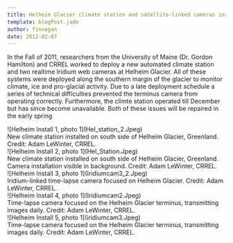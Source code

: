 ```yaml
---
title: Helheim Glacier climate station and satellite-linked cameras installed
template: blogPost.jade
author: finnegan
date: 2012-02-07
---
```


In the Fall of 2011, researchers from the University of Maine (Dr. Gordon Hamilton) and CRREL worked to deploy a new automated climate station and two realtime Iridium web cameras at Helheim Glacier. All of these systems were deployed along the southern margin of the glacier to monitor climate, ice and pro-glacial activity. Due to a late deployment schedule a series of technical difficulties prevented the terminus camera from operating correctly. Furthermore, the climte station operated till December but has since become unavailable. Both of these issues will be repaired in the early spring 

<span class="more"></span>

<div class="row">
  <div class="col-md-10 col-md-offset-1">
  <div class="thumbnail tight">
    ![Helheim Install 1, photo 1](Hel_station_2.Jpeg)
    <div class="caption">
	New climate station installed on south side of Helheim Glacier, Greenland. Credit: Adam LeWinter, CRREL.
    </div>
  </div>
  </div>
</div>

<div class="row">
  <div class="col-md-10 col-md-offset-1">
  <div class="thumbnail tight">
    ![Helheim Install 2, photo 1](Hel_Station.Jpeg)
    <div class="caption">
	New climate station installed on south side of Helheim Glacier, Greenland. Camera installation visible in background. Credit: Adam LeWinter, CRREL.
    </div>
  </div>
  </div>
</div>

<div class="row">
  <div class="col-md-10 col-md-offset-1">
  <div class="thumbnail tight">
    ![Helheim Install 3, photo 1](Iridiumcam3_2.Jpeg)
    <div class="caption">
	Iridium-linked time-lapse camera focused on Helheim Glacier. Credit: Adam LeWinter, CRREL.
    </div>
  </div>
  </div>
</div>

<div class="row">
  <div class="col-md-10 col-md-offset-1">
  <div class="thumbnail tight">
    ![Helheim Install 4, photo 1](Iridiumcam2.Jpeg)
    <div class="caption">
	Time-lapse camera focused on the Helheim Glacier terminus, transmitting images daily. Credit: Adam LeWinter, CRREL.
    </div>
  </div>
  </div>
</div>

<div class="row">
  <div class="col-md-10 col-md-offset-1">
  <div class="thumbnail tight">
    ![Helheim Install 5, photo 1](iridiumcam3.Jpeg)
    <div class="caption">
	Time-lapse camera focused on the Helheim Glacier terminus, transmitting images daily. Credit: Adam LeWinter, CRREL.
    </div>
  </div>
  </div>
</div>